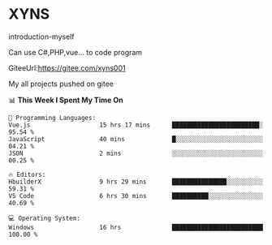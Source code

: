 # XYNS
introduction-myself

Can use C#,PHP,vue... to code program

GiteeUrl:https://gitee.com/xyns001

My all projects pushed on gitee

<!--START_SECTION:waka-->
📊 **This Week I Spent My Time On** 

```text
💬 Programming Languages: 
Vue.js                   15 hrs 17 mins      ████████████████████████░   95.54 % 
JavaScript               40 mins             █░░░░░░░░░░░░░░░░░░░░░░░░   04.21 % 
JSON                     2 mins              ░░░░░░░░░░░░░░░░░░░░░░░░░   00.25 % 

🔥 Editors: 
HbuilderX                9 hrs 29 mins       ███████████████░░░░░░░░░░   59.31 % 
VS Code                  6 hrs 30 mins       ██████████░░░░░░░░░░░░░░░   40.69 % 

💻 Operating System: 
Windows                  16 hrs              █████████████████████████   100.00 % 
```


<!--END_SECTION:waka-->
